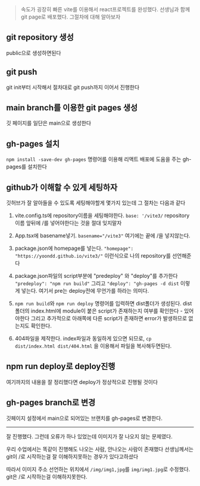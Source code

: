 > 속도가 굉장히 빠른 vite를 이용해서 react프로젝트를 완성했다. 선생님과 함께 git page로 배포했다. 그절차에 대해 알아보자

## git repository 생성
public으로 생성하면된다

## git push
git init부터 시작해서 절차대로 git push까지 이어서 진행한다

## main branch를 이용한 git pages 생성
깃 페이지를 일단은 main으로 생성한다

## gh-pages 설치
`npm install -save-dev gh-pages` 명령어를 이용해  리액트 배포에 도움을 주는 gh-pages를 설치한다

## github가 이해할 수 있게 세팅하자
깃허브가 잘 알아들을 수 있도록 세팅해야할게 몇가지 있는데 그 절차는 다음과 같다

1. vite.config.ts에 repository이름을 세팅해야한다. 
	`base: '/vite3/` repository이름 앞뒤에 /를 넣어야한다는 것을 절대 잊지말자

2. App.tsx에 basename넣기. 
	`basename="/vite3"` 여기에는 끝에 /을 넣지않는다.

3. package.json에 homepage를 넣는다. 
	`"homepage": "https://yoondd.github.io/vite3/"` 이런식으로 나의 repository를 선언해준다

4. package.json파일의 script부분에 "predeploy" 와 "deploy"를 추가한다
	`"predeploy": "npm run build"` 그리고 `"deploy": "gh-pages -d dist` 이렇게 넣는다.
	여기서 pre는 deploy전에 무언가를 하라는 의미다.

5. `npm run build`와 `npm run deploy` 명령어를 입력하면 dist폴더가 생성된다. dist폴더의 index.html에 module이 붙은 script가 존재하는지 여부를 확인한다 - 있어야한다 
	그리고 추가적으로 아래쪽에 다른 script가 존재하면 error가 발생하므로 없는지도 확인한다.

6. 404파일을 제작한다. 
	index파일과 동일하게 있으면 되므로, `cp dist/index.html dist/404.html` 을 이용해서 파일을 복사해두면된다.


## npm run deploy로 deploy진행
여기까지의 내용을 잘 정리했다면 deploy가 정상적으로 진행될 것이다

## gh-pages branch로 변경
깃페이지 설정에서 main으로 되어있는 브랜치를 gh-pages로 변경한다.


---

잘 진행했다.
그런데 오류가 하나 있었는데 이미지가 잘 나오지 않는 문제였다.

우리 수업에서는 똑같이 진행해도 나오는 사람, 안나오는 사람이 존재했다
선생님께서는 git이 /로 시작하는걸 잘 이해하지못하는 경우가 있다고하셨다

따라서 이미지 주소 선언하는 위치에서 `/img/img1,jpg`를 `img/img1.jpg`로 수정했다.
git은 /로 시작하는걸 이해하지못한다. 